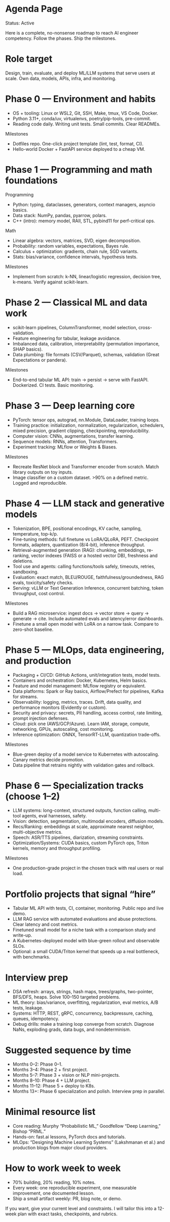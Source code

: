 # Agenda Page

Status: Active

Here is a complete, no-nonsense roadmap to reach AI engineer competency. Follow the phases. Ship the milestones.

# Role target

Design, train, evaluate, and deploy ML/LLM systems that serve users at scale. Own data, models, APIs, infra, and monitoring.

# Phase 0 — Environment and habits

- OS + tooling: Linux or WSL2, Git, SSH, Make, tmux, VS Code, Docker.
- Python 3.11+, conda/uv, virtualenvs, poetry/pip-tools, pre-commit.
- Reading code daily. Writing unit tests. Small commits. Clear READMEs.

Milestones

- Dotfiles repo. One-click project template (lint, test, format, CI).
- Hello-world Docker + FastAPI service deployed to a cheap VM.

# Phase 1 — Programming and math foundations

Programming

- Python: typing, dataclasses, generators, context managers, asyncio basics.
- Data stack: NumPy, pandas, pyarrow, polars.
- C++ (intro): memory model, RAII, STL, pybind11 for perf-critical ops.

Math

- Linear algebra: vectors, matrices, SVD, eigen decomposition.
- Probability: random variables, expectations, Bayes rule.
- Calculus + optimization: gradients, chain rule, SGD variants.
- Stats: bias/variance, confidence intervals, hypothesis tests.

Milestones

- Implement from scratch: k-NN, linear/logistic regression, decision tree, k-means. Verify against scikit-learn.

# Phase 2 — Classical ML and data work

- scikit-learn pipelines, ColumnTransformer, model selection, cross-validation.
- Feature engineering for tabular, leakage avoidance.
- Imbalanced data, calibration, interpretability (permutation importance, SHAP basics).
- Data plumbing: file formats (CSV/Parquet), schemas, validation (Great Expectations or pandera).

Milestones

- End-to-end tabular ML API: train → persist → serve with FastAPI. Dockerized. CI tests. Basic monitoring.

# Phase 3 — Deep learning core

- PyTorch: tensor ops, autograd, nn.Module, DataLoader, training loops.
- Training practice: initialization, normalization, regularization, schedulers, mixed precision, gradient clipping, checkpointing, reproducibility.
- Computer vision: CNNs, augmentations, transfer learning.
- Sequence models: RNNs, attention, Transformers.
- Experiment tracking: MLflow or Weights & Biases.

Milestones

- Recreate ResNet block and Transformer encoder from scratch. Match library outputs on toy inputs.
- Image classifier on a custom dataset. >90% on a defined metric. Logged and reproducible.

# Phase 4 — LLM stack and generative models

- Tokenization, BPE, positional encodings, KV cache, sampling, temperature, top-k/p.
- Fine-tuning methods: full finetune vs LoRA/QLoRA, PEFT. Checkpoint formats, adapters, quantization (8/4-bit), inference throughput.
- Retrieval-augmented generation (RAG): chunking, embeddings, re-ranking, vector indexes (FAISS or a hosted vector DB), freshness and deletions.
- Tool use and agents: calling functions/tools safely, timeouts, retries, sandboxing.
- Evaluation: exact match, BLEU/ROUGE, faithfulness/groundedness, RAG evals, toxicity/safety checks.
- Serving: vLLM or Text Generation Inference, concurrent batching, token throughput, cost control.

Milestones

- Build a RAG microservice: ingest docs → vector store → query → generate → cite. Include automated evals and latency/error dashboards.
- Finetune a small open model with LoRA on a narrow task. Compare to zero-shot baseline.

# Phase 5 — MLOps, data engineering, and production

- Packaging + CI/CD: GitHub Actions, unit/integration tests, model tests.
- Containers and orchestration: Docker, Kubernetes, Helm basics.
- Feature and model management: MLflow registry or equivalent.
- Data platforms: Spark or Ray basics, Airflow/Prefect for pipelines, Kafka for streams.
- Observability: logging, metrics, traces. Drift, data quality, and performance monitors (Evidently or custom).
- Security and privacy: secrets, PII handling, access control, rate limiting, prompt injection defenses.
- Cloud: pick one (AWS/GCP/Azure). Learn IAM, storage, compute, networking, GPUs, autoscaling, cost monitoring.
- Inference optimization: ONNX, TensorRT-LLM, quantization trade-offs.

Milestones

- Blue-green deploy of a model service to Kubernetes with autoscaling. Canary metrics decide promotion.
- Data pipeline that retrains nightly with validation gates and rollback.

# Phase 6 — Specialization tracks (choose 1–2)

- LLM systems: long-context, structured outputs, function calling, multi-tool agents, eval harnesses, safety.
- Vision: detection, segmentation, multimodal encoders, diffusion models.
- Recs/Ranking: embeddings at scale, approximate nearest neighbor, multi-objective metrics.
- Speech: ASR/TTS pipelines, diarization, streaming constraints.
- Optimization/Systems: CUDA basics, custom PyTorch ops, Triton kernels, memory and throughput profiling.

Milestones

- One production-grade project in the chosen track with real users or real load.

# Portfolio projects that signal “hire”

- Tabular ML API with tests, CI, container, monitoring. Public repo and live demo.
- LLM RAG service with automated evaluations and abuse protections. Clear latency and cost metrics.
- Finetuned small model for a niche task with a comparison study and write-up.
- A Kubernetes-deployed model with blue-green rollout and observable SLOs.
- Optional: a small CUDA/Triton kernel that speeds up a real bottleneck, with benchmarks.

# Interview prep

- DSA refresh: arrays, strings, hash maps, trees/graphs, two-pointer, BFS/DFS, heaps. Solve 100–150 targeted problems.
- ML theory: bias/variance, overfitting, regularization, eval metrics, A/B tests, leakage.
- Systems: HTTP, REST, gRPC, concurrency, backpressure, caching, queues, idempotency.
- Debug drills: make a training loop converge from scratch. Diagnose NaNs, exploding grads, data bugs, and nondeterminism.

# Suggested sequence by time

- Months 0–2: Phase 0–1.
- Months 3–4: Phase 2 + first project.
- Months 5–7: Phase 3 + vision or NLP mini-projects.
- Months 8–10: Phase 4 + LLM project.
- Months 11–12: Phase 5 + deploy to K8s.
- Months 13+: Phase 6 specialization and polish. Interview prep in parallel.

# Minimal resource list

- Core reading: Murphy “Probabilistic ML,” Goodfellow “Deep Learning,” Bishop “PRML.”
- Hands-on: fast.ai lessons, PyTorch docs and tutorials.
- MLOps: “Designing Machine Learning Systems” (Lakshmanan et al.) and production blogs from major cloud providers.

# How to work week to week

- 70% building, 20% reading, 10% notes.
- Every week: one reproducible experiment, one measurable improvement, one documented lesson.
- Ship a small artifact weekly: PR, blog note, or demo.

If you want, give your current level and constraints. I will tailor this into a 12-week plan with exact tasks, checkpoints, and rubrics.